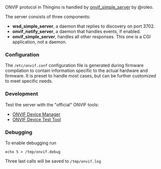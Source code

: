 ONVIF protocol in Thingino is handled by [onvif_simple_server](https://github.com/roleoroleo/onvif_simple_server) by @roleo.

The server consists of three components:

- **wsd_simple_server**, a daemon that replies to discovery on port 3702.
- **onvif_notify_server**, a daemon that handles events, if enabled.
- **onvif_simple_server**, handles all other responses. This one is a CGI application, not a daemon.

### Configuration

The `/etc/onvif.conf` configuration file is generated during firmware compilation to contain information specific to the actual hardware and firmware. It is preset to handle most cases, but can be further customized to meet specific needs.

### Development

Test the server with the "official" ONVIF tools:

- [ONVIF Device Manager](https://www.help.onvif.org/index.php?/selfhelp/view-article/onvif-device-manager)
- [ONVIF Device Test Tool](https://github.com/onvif/testspecs/discussions/7)

### Debugging

To enable debugging run 

```
echo 5 > /tmp/onvif.debug
```

Three last calls will be saved to `/tmp/onvif.log`
